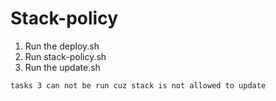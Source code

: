 # Stack-policy 

1. Run the deploy.sh
2. Run stack-policy.sh 
3. Run the update.sh

```md 
tasks 3 can not be run cuz stack is not allowed to update
```
